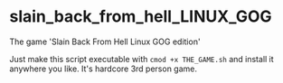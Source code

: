 # slain_back_from_hell_LINUX_GOG
 The game 'Slain Back From Hell Linux GOG edition'
 
Just make this script executable with `cmod +x THE_GAME.sh` and install it anywhere you like. It's hardcore 3rd person game.
